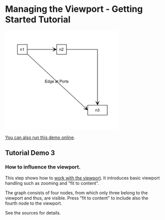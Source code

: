 # Managing the Viewport - Getting Started Tutorial

<img src="../../resources/image/tutorial1step2.png" alt="demo-thumbnail" height="320"/>

[You can also run this demo online](https://live.yworks.com/demos/01-tutorial-getting-started/03-managing-viewport/index.html).

## Tutorial Demo 3

### How to influence the viewport.

This step shows how to [work with the viewport](https://docs.yworks.com/yfileshtml/#/dguide/view_graphcontrol_managing-the-view). It introduces basic viewport handling such as zooming and "fit to content".

The graph consists of four nodes, from which only three belong to the viewport and thus, are visible. Press "fit to content" to include also the fourth node to the viewport.

See the sources for details.
